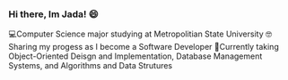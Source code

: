 ### Hi there, Im Jada! 😄

  💻Computer Science major studying at Metropolitian State University
  🤓Sharing my progess as I become a Software Developer
      🍎Currently taking Object-Oriented Deisgn and Implementation,
    Database Management Systems, and Algorithms and Data Strutures

<!--
**jadawent/jadawent** is a ✨ _special_ ✨ repository because its `README.md` (this file) appears on your GitHub profile.

Here are some ideas to get you started:

- 🔭 I’m currently working on ...
- 🌱 I’m currently learning ...
- 👯 I’m looking to collaborate on ...
- 🤔 I’m looking for help with ...
- 💬 Ask me about ...
- 📫 How to reach me: ...
- 😄 Pronouns: ...
- ⚡ Fun fact: ...
-->

